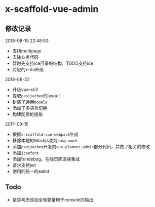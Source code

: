 # x-scaffold-vue-admin


## 修改记录 ##
2018-08-15 22:48:50
- 支持multipage
- 去除业务代码
- 暂时先支持ice目录的结构，TODO支持ice
- 对应的x-do升级

2018-06-22

- 升级vue-cli3
- 提取`panjiachen`的layout
- 封装了通用`models`
- 添加了多语言切换
- 构建配置的提取

2017-09-15

- 根据`x-scaffold-vue-webpack`生成
- 移除本地的Mockjs改为`easy-mock`
- 添加`panjiachen`开发的`vue-element-admin`部分代码，并做了相关的修改
- 添加`iconfont`
- 添加fundebug。在线页面直接集成
- 请求支持jwt
- 使用的统一的eslint


## Todo ##
- 是否考虑添加全局变量用于console的输出